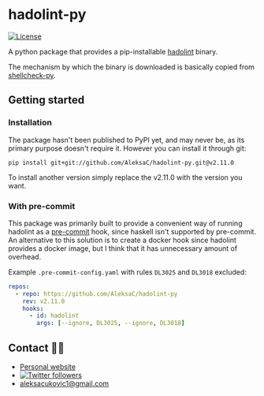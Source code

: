 # hadolint-py

[![License](https://img.shields.io/badge/License-MIT-green.svg)](LICENSE)

A python package that provides a pip-installable
[hadolint](https://github.com/hadolint/hadolint) binary.

The mechanism by which the binary is downloaded is basically copied from
[shellcheck-py](https://github.com/shellcheck-py/shellcheck-py).

## Getting started

### Installation

The package hasn't been published to PyPI yet, and may never be, as its primary
purpose doesn't require it. However you can install it through git:

```shell script
pip install git+git://github.com/AleksaC/hadolint-py.git@v2.11.0
```

To install another version simply replace the v2.11.0 with the version you want.

### With pre-commit

This package was primarily built to provide a convenient way of running hadolint
as a [pre-commit](https://pre-commit.com) hook, since haskell isn't supported by
pre-commit. An alternative to this solution is to create a docker hook since
hadolint provides a docker image, but I think that it has unnecessary amount of overhead.

Example `.pre-commit-config.yaml` with rules `DL3025` and `DL3018` excluded:

```yaml
repos:
  - repo: https://github.com/AleksaC/hadolint-py
    rev: v2.11.0
    hooks:
      - id: hadolint
        args: [--ignore, DL3025, --ignore, DL3018]
```

## Contact 🙋‍♂️

-   [Personal website](https://aleksac.me)
-   <a target="_blank" href="http://twitter.com/aleksa_c_"><img alt='Twitter followers' src="https://img.shields.io/twitter/follow/aleksa_c_.svg?style=social"></a>
-   aleksacukovic1@gmail.com
